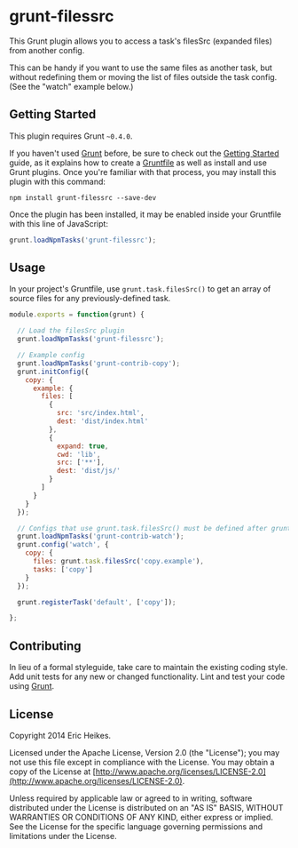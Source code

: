 # grunt-filessrc

This Grunt plugin allows you to access a task's filesSrc (expanded files) from another config.

This can be handy if you want to use the same files as another task, but without redefining them or moving the list of files outside the task config. (See the "watch" example below.)

## Getting Started

This plugin requires Grunt `~0.4.0`.

If you haven't used [Grunt](http://gruntjs.com/) before, be sure to check out the [Getting Started](http://gruntjs.com/getting-started) guide, as it explains how to create a [Gruntfile](http://gruntjs.com/sample-gruntfile) as well as install and use Grunt plugins. Once you're familiar with that process, you may install this plugin with this command:

```shell
npm install grunt-filessrc --save-dev
```

Once the plugin has been installed, it may be enabled inside your Gruntfile with this line of JavaScript:

```js
grunt.loadNpmTasks('grunt-filessrc');
```

## Usage

In your project's Gruntfile, use `grunt.task.filesSrc()` to get an array of source files for any previously-defined task.

```js
module.exports = function(grunt) {

  // Load the filesSrc plugin
  grunt.loadNpmTasks('grunt-filessrc');

  // Example config
  grunt.loadNpmTasks('grunt-contrib-copy');
  grunt.initConfig({
    copy: {
      example: {
        files: [
          {
            src: 'src/index.html',
            dest: 'dist/index.html'
          },
          {
            expand: true,
            cwd: 'lib',
            src: ['**'],
            dest: 'dist/js/'
          }
        ]
      }
    }
  });

  // Configs that use grunt.task.filesSrc() must be defined after grunt.initConfig()
  grunt.loadNpmTasks('grunt-contrib-watch');
  grunt.config('watch', {
    copy: {
      files: grunt.task.filesSrc('copy.example'),
      tasks: ['copy']
    }
  });

  grunt.registerTask('default', ['copy']);

};
```

## Contributing

In lieu of a formal styleguide, take care to maintain the existing coding style. Add unit tests for any new or changed functionality. Lint and test your code using [Grunt](http://gruntjs.com/).

## License

Copyright 2014 Eric Heikes.

Licensed under the Apache License, Version 2.0 (the "License"); you may not use this file except in compliance with the License. You may obtain a copy of the License at [http://www.apache.org/licenses/LICENSE-2.0](http://www.apache.org/licenses/LICENSE-2.0).

Unless required by applicable law or agreed to in writing, software distributed under the License is distributed on an "AS IS" BASIS, WITHOUT WARRANTIES OR CONDITIONS OF ANY KIND, either express or implied. See the License for the specific language governing permissions and limitations under the License.
